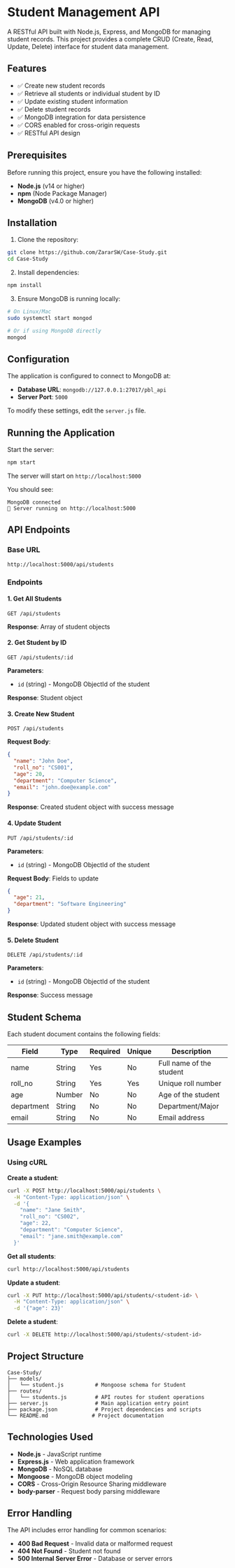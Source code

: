# Student Management API

A RESTful API built with Node.js, Express, and MongoDB for managing student records. This project provides a complete CRUD (Create, Read, Update, Delete) interface for student data management.

## Features

- ✅ Create new student records
- ✅ Retrieve all students or individual student by ID
- ✅ Update existing student information
- ✅ Delete student records
- ✅ MongoDB integration for data persistence
- ✅ CORS enabled for cross-origin requests
- ✅ RESTful API design

## Prerequisites

Before running this project, ensure you have the following installed:

- **Node.js** (v14 or higher)
- **npm** (Node Package Manager)
- **MongoDB** (v4.0 or higher)

## Installation

1. Clone the repository:
```bash
git clone https://github.com/ZararSW/Case-Study.git
cd Case-Study
```

2. Install dependencies:
```bash
npm install
```

3. Ensure MongoDB is running locally:
```bash
# On Linux/Mac
sudo systemctl start mongod

# Or if using MongoDB directly
mongod
```

## Configuration

The application is configured to connect to MongoDB at:
- **Database URL**: `mongodb://127.0.0.1:27017/pbl_api`
- **Server Port**: `5000`

To modify these settings, edit the `server.js` file.

## Running the Application

Start the server:
```bash
npm start
```

The server will start on `http://localhost:5000`

You should see:
```
MongoDB connected
🚀 Server running on http://localhost:5000
```

## API Endpoints

### Base URL
```
http://localhost:5000/api/students
```

### Endpoints

#### 1. Get All Students
```http
GET /api/students
```

**Response**: Array of student objects

#### 2. Get Student by ID
```http
GET /api/students/:id
```

**Parameters**:
- `id` (string) - MongoDB ObjectId of the student

**Response**: Student object

#### 3. Create New Student
```http
POST /api/students
```

**Request Body**:
```json
{
  "name": "John Doe",
  "roll_no": "CS001",
  "age": 20,
  "department": "Computer Science",
  "email": "john.doe@example.com"
}
```

**Response**: Created student object with success message

#### 4. Update Student
```http
PUT /api/students/:id
```

**Parameters**:
- `id` (string) - MongoDB ObjectId of the student

**Request Body**: Fields to update
```json
{
  "age": 21,
  "department": "Software Engineering"
}
```

**Response**: Updated student object with success message

#### 5. Delete Student
```http
DELETE /api/students/:id
```

**Parameters**:
- `id` (string) - MongoDB ObjectId of the student

**Response**: Success message

## Student Schema

Each student document contains the following fields:

| Field | Type | Required | Unique | Description |
|-------|------|----------|--------|-------------|
| name | String | Yes | No | Full name of the student |
| roll_no | String | Yes | Yes | Unique roll number |
| age | Number | No | No | Age of the student |
| department | String | No | No | Department/Major |
| email | String | No | No | Email address |

## Usage Examples

### Using cURL

**Create a student**:
```bash
curl -X POST http://localhost:5000/api/students \
  -H "Content-Type: application/json" \
  -d '{
    "name": "Jane Smith",
    "roll_no": "CS002",
    "age": 22,
    "department": "Computer Science",
    "email": "jane.smith@example.com"
  }'
```

**Get all students**:
```bash
curl http://localhost:5000/api/students
```

**Update a student**:
```bash
curl -X PUT http://localhost:5000/api/students/<student-id> \
  -H "Content-Type: application/json" \
  -d '{"age": 23}'
```

**Delete a student**:
```bash
curl -X DELETE http://localhost:5000/api/students/<student-id>
```

## Project Structure

```
Case-Study/
├── models/
│   └── student.js          # Mongoose schema for Student
├── routes/
│   └── students.js         # API routes for student operations
├── server.js               # Main application entry point
├── package.json            # Project dependencies and scripts
└── README.md              # Project documentation
```

## Technologies Used

- **Node.js** - JavaScript runtime
- **Express.js** - Web application framework
- **MongoDB** - NoSQL database
- **Mongoose** - MongoDB object modeling
- **CORS** - Cross-Origin Resource Sharing middleware
- **body-parser** - Request body parsing middleware

## Error Handling

The API includes error handling for common scenarios:

- **400 Bad Request** - Invalid data or malformed request
- **404 Not Found** - Student not found
- **500 Internal Server Error** - Database or server errors


